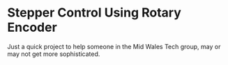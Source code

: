 # Stepper Control Using Rotary Encoder
 Just a quick project to help someone in the Mid Wales Tech group, may or may not get more sophisticated.
